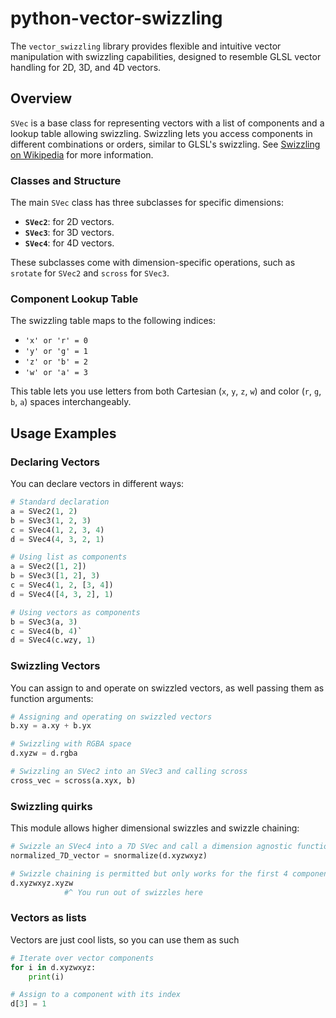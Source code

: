 # python-vector-swizzling

The `vector_swizzling` library provides flexible and intuitive vector manipulation with swizzling capabilities, designed to resemble GLSL vector handling for 2D, 3D, and 4D vectors.

## Overview
`SVec` is a base class for representing vectors with a list of components and a lookup table allowing swizzling. Swizzling lets you access components in different combinations or orders, similar to GLSL's swizzling. See [Swizzling on Wikipedia](https://en.wikipedia.org/wiki/Swizzling_(computer_graphics)) for more information.

### Classes and Structure
The main `SVec` class has three subclasses for specific dimensions:
- **`SVec2`**: for 2D vectors.
- **`SVec3`**: for 3D vectors.
- **`SVec4`**: for 4D vectors.

These subclasses come with dimension-specific operations, such as `srotate` for `SVec2` and `scross` for `SVec3`.

### Component Lookup Table
The swizzling table maps to the following indices:
- `'x' or 'r' = 0`
- `'y' or 'g' = 1`
- `'z' or 'b' = 2`
- `'w' or 'a' = 3`

This table lets you use letters from both Cartesian (`x`, `y`, `z`, `w`) and color (`r`, `g`, `b`, `a`) spaces interchangeably.

## Usage Examples

### Declaring Vectors
You can declare vectors in different ways:
```python
# Standard declaration
a = SVec2(1, 2)
b = SVec3(1, 2, 3)
c = SVec4(1, 2, 3, 4)
d = SVec4(4, 3, 2, 1)

# Using list as components
a = SVec2([1, 2])
b = SVec3([1, 2], 3)
c = SVec4(1, 2, [3, 4])
d = SVec4([4, 3, 2], 1)

# Using vectors as components
b = SVec3(a, 3)
c = SVec4(b, 4)`
d = SVec4(c.wzy, 1)
```

### Swizzling Vectors
You can assign to and operate on swizzled vectors, as well passing them as function arguments:
```python
# Assigning and operating on swizzled vectors
b.xy = a.xy + b.yx

# Swizzling with RGBA space
d.xyzw = d.rgba

# Swizzling an SVec2 into an SVec3 and calling scross
cross_vec = scross(a.xyx, b)

```

### Swizzling quirks
This module allows higher dimensional swizzles and swizzle chaining:
```python
# Swizzle an SVec4 into a 7D SVec and call a dimension agnostic function on it
normalized_7D_vector = snormalize(d.xyzwxyz)

# Swizzle chaining is permitted but only works for the first 4 components, just like GLSL
d.xyzwxyz.xyzw
            #^ You run out of swizzles here
```
### Vectors as lists
Vectors are just cool lists, so you can use them as such
```python
# Iterate over vector components
for i in d.xyzwxyz:
    print(i)

# Assign to a component with its index
d[3] = 1
```
